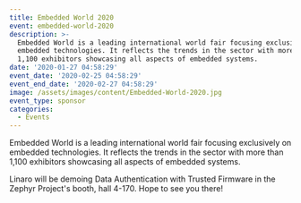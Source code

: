 ```yaml
---
title: Embedded World 2020
event: embedded-world-2020
description: >-
  Embedded World is a leading international world fair focusing exclusively on
  embedded technologies. It reflects the trends in the sector with more than
  1,100 exhibitors showcasing all aspects of embedded systems.
date: '2020-01-27 04:58:29'
event_date: '2020-02-25 04:58:29'
event_end_date: '2020-02-27 04:58:29'
image: /assets/images/content/Embedded-World-2020.jpg
event_type: sponsor
categories:
  - Events
---
```

Embedded World is a leading international world fair focusing exclusively on
embedded technologies. It reflects the trends in the sector with more than
1,100 exhibitors showcasing all aspects of embedded systems.

Linaro will be demoing Data Authentication with Trusted Firmware in the Zephyr Project's booth, hall 4-170. Hope to see you there!
